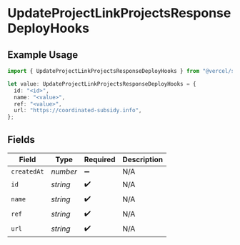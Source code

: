 # UpdateProjectLinkProjectsResponseDeployHooks

## Example Usage

```typescript
import { UpdateProjectLinkProjectsResponseDeployHooks } from "@vercel/sdk/models/operations/updateproject.js";

let value: UpdateProjectLinkProjectsResponseDeployHooks = {
  id: "<id>",
  name: "<value>",
  ref: "<value>",
  url: "https://coordinated-subsidy.info",
};
```

## Fields

| Field              | Type               | Required           | Description        |
| ------------------ | ------------------ | ------------------ | ------------------ |
| `createdAt`        | *number*           | :heavy_minus_sign: | N/A                |
| `id`               | *string*           | :heavy_check_mark: | N/A                |
| `name`             | *string*           | :heavy_check_mark: | N/A                |
| `ref`              | *string*           | :heavy_check_mark: | N/A                |
| `url`              | *string*           | :heavy_check_mark: | N/A                |